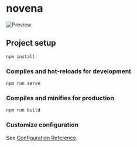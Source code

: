 # novena

![Preview](https://repository-images.githubusercontent.com/323431665/b6280500-439b-11eb-8620-daf35c84d62a)

## Project setup
```
npm install
```

### Compiles and hot-reloads for development
```
npm run serve
```

### Compiles and minifies for production
```
npm run build
```

### Customize configuration
See [Configuration Reference](https://cli.vuejs.org/config/).
